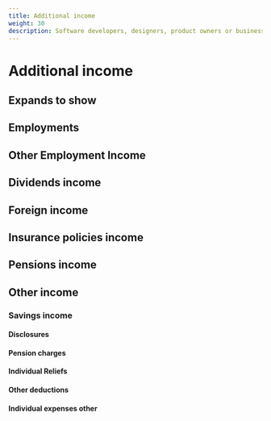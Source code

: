 ```yaml
---
title: Additional income
weight: 30
description: Software developers, designers, product owners or business analysts. Integrate your software with the Income Tax API for Making Tax Digital.
---
```


# Additional income

## Expands to show 

## Employments

## Other Employment Income

## Dividends income

## Foreign income

## Insurance policies income

## Pensions income

## Other income

### Savings income

#### Disclosures

#### Pension charges

#### Individual Reliefs

#### Other deductions

#### Individual expenses other

